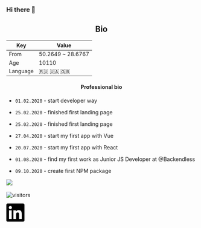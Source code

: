 ### Hi there 👋
<h2 align="center">Bio</h2>

| Key      | Value                       |
|----------|-----------------------------|
|  From    |     50.2649 ~ 28.6767       |
|  Age     |           10110             |
| Language |        🇷🇺  🇺🇦  🇬🇧           |

<h4 align="center">Professional bio</h2>

- `01.02.2020` - start developer way

- `25.02.2020` - finished first landing page

- `25.02.2020` - finished first landing page

- `27.04.2020` - start my first app with Vue

- `20.07.2020` - start my first app with React

- `01.08.2020` - find my first work as Junior JS Developer at @Backendless

- `09.10.2020` - create first NPM package

<img src="https://www.codewars.com/users/Sicely/badges/large"/> 

![visitors](httpsvisitor-badge.laobi.icu/badge?page_id=v-excelsior.v-excelsior) 

<a href="https://www.linkedin.com/in/dmytro-vakuliuk-3971451a6/"><img src="assets/linkedin.svg"/></a>
<!--
**v-excelsior/v-excelsior** is a ✨ _special_ ✨ repository because its `README.md` (this file) appears on your GitHub profile.

Here are some ideas to get you started:

- 🔭 I’m currently working on ...
- 🌱 I’m currently learning ...
- 👯 I’m looking to collaborate on ...
- 🤔 I’m looking for help with ...
- 💬 Ask me about ...
- 📫 How to reach me: ...
- 😄 Pronouns: ...
- ⚡ Fun fact: ...
-->
